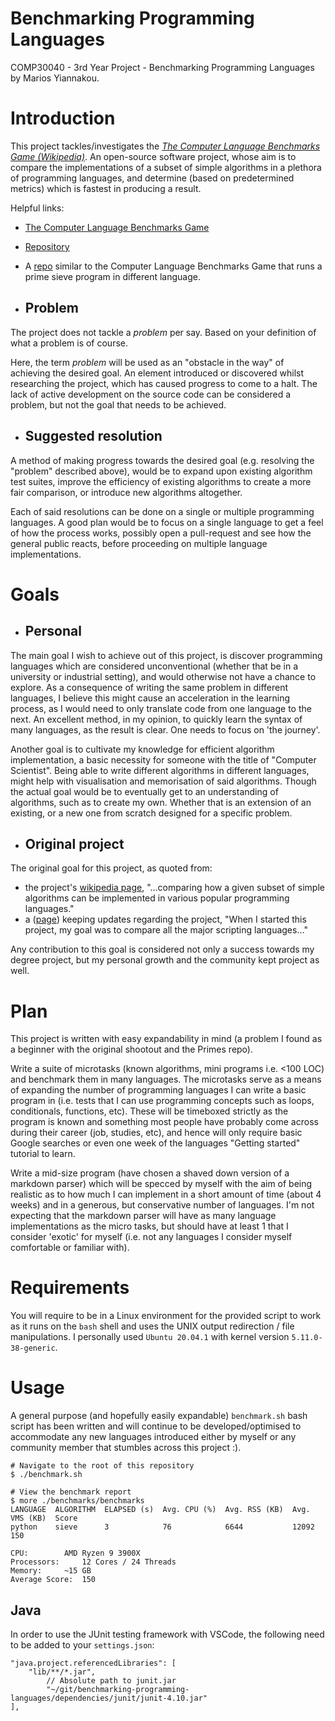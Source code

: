 # Benchmarking Programming Languages

COMP30040 - 3rd Year Project - Benchmarking Programming Languages by Marios Yiannakou.

# Introduction
This project tackles/investigates the [*The Computer Language Benchmarks Game (Wikipedia)*](https://en.wikipedia.org/wiki/The_Computer_Language_Benchmarks_Game). An open-source software project, whose aim is to compare the implementations of a subset of simple algorithms in a plethora of programming languages, and determine (based on predetermined metrics) which is fastest in producing a result.

Helpful links:
- [The Computer Language Benchmarks Game](https://benchmarksgame-team.pages.debian.net/benchmarksgame/)
- [Repository](https://salsa.debian.org/benchmarksgame-team/benchmarksgame)
- A [repo](https://github.com/PlummersSoftwareLLC/Primes) similar to the Computer Language Benchmarks Game that runs a prime sieve program in different language.

- ## Problem
The project does not tackle a *problem* per say. Based on your definition of what a problem is of course.

Here, the term *problem* will be used as an "obstacle in the way" of achieving the desired goal. An element introduced or discovered whilst researching the project, which has caused progress to come to a halt. The lack of active development on the source code can be considered a problem, but not the goal that needs to be achieved.

- ## Suggested resolution
A method of making progress towards the desired goal (e.g. resolving the "problem" described above), would be to expand upon existing algorithm test suites, improve the efficiency of existing algorithms to create a more fair comparison, or introduce new algorithms altogether.

Each of said resolutions can be done on a single or multiple programming languages. A good plan would be to focus on a single language to get a feel of how the process works, possibly open a pull-request and see how the general public reacts, before proceeding on multiple language implementations.

# Goals
- ## Personal
The main goal I wish to achieve out of this project, is discover programming languages which are considered unconventional (whether that be in a university or industrial setting), and would otherwise not have a chance to explore. As a consequence of writing the same problem in different languages, I believe this might cause an acceleration in the learning process, as I would need to only translate code from one language to the next. An excellent method, in my opinion, to quickly learn the syntax of many languages, as the result is clear. One needs to focus on 'the journey'.

Another goal is to cultivate my knowledge for efficient algorithm implementation, a basic necessity for someone with the title of "Computer Scientist". Being able to write different algorithms in different languages, might help with visualisation and memorisation of said algorithms. Though the actual goal would be to eventually get to an understanding of algorithms, such as to create my own. Whether that is an extension of an existing, or a new one from scratch designed for a specific problem.

- ## Original project
The original goal for this project, as quoted from:
- the project's [wikipedia page](https://en.wikipedia.org/wiki/The_Computer_Language_Benchmarks_Game), "...comparing how a given subset of simple algorithms can be implemented in various popular programming languages."
- a ([page](https://wiki.c2.com/?GreatComputerLanguageShootout)) keeping updates regarding the project, "When I started this project, my goal was to compare all the major scripting languages..."

Any contribution to this goal is considered not only a success towards my degree project, but my personal growth and the community kept project as well.

# Plan
This project is written with easy expandability in mind (a problem I found as a beginner with the original shootout and the Primes repo).

Write a suite of microtasks (known algorithms, mini programs i.e. <100 LOC) and benchmark them in many languages. The microtasks serve as a means of expanding the number of programming languages I can write a basic program in (i.e. tests that I can use programming concepts such as loops, conditionals, functions, etc). These will be timeboxed strictly as the program is known and something most people have probably come across during their career (job, studies, etc), and hence will only require basic Google searches or even one week of the languages "Getting started" tutorial to learn.

Write a mid-size program (have chosen a shaved down version of a markdown parser) which will be specced by myself with the aim of being realistic as to how much I can implement in a short amount of time (about 4 weeks) and in a generous, but conservative number of languages. I'm not expecting that the markdown parser will have as many language implementations as the micro tasks, but should have at least 1 that I consider 'exotic' for myself (i.e. not any languages I consider myself comfortable or familiar with).

# Requirements
You will require to be in a Linux environment for the provided script to work as it runs on the `bash` shell and uses the UNIX output redirection / file manipulations. I personally used `Ubuntu 20.04.1` with kernel version `5.11.0-38-generic`.

# Usage
A general purpose (and hopefully easily expandable) `benchmark.sh` bash script has been written and will continue to be developed/optimised to accommodate any new languages introduced either by myself or any community member that stumbles across this project :).
```
# Navigate to the root of this repository
$ ./benchmark.sh

# View the benchmark report
$ more ./benchmarks/benchmarks
LANGUAGE  ALGORITHM  ELAPSED (s)  Avg. CPU (%)  Avg. RSS (KB)  Avg. VMS (KB)  Score
python    sieve      3            76            6644           12092          150

CPU: 		AMD Ryzen 9 3900X
Processors: 	12 Cores / 24 Threads
Memory: 	~15 GB
Average Score: 	150
```

## Java
In order to use the JUnit testing framework with VSCode, the following need to be added to your `settings.json`:
```
"java.project.referencedLibraries": [
	"lib/**/*.jar",
		// Absolute path to junit.jar
		"~/git/benchmarking-programming-languages/dependencies/junit/junit-4.10.jar"
],
```
